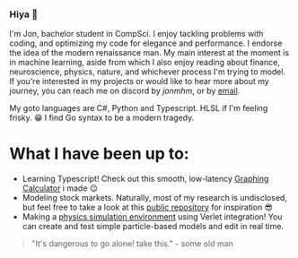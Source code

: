 ### Hiya 👋

I'm Jon, bachelor student in CompSci. I enjoy tackling problems with coding, and optimizing my code for elegance and performance. I endorse the idea of the modern renaissance man. My main interest at the moment is in machine learning, aside from which I also enjoy reading about finance, neuroscience, physics, nature, and whichever process I'm trying to model. If you're interested in my projects or would like to hear more about my journey, you can reach me on discord by <em>jonmhm</em>, or by <a href="jh.tjemsland@gmail.com" target="_blank">email</a>.

My goto languages are C#, Python and Typescript. HLSL if I'm feeling frisky. 😁 I find Go syntax to be a modern tragedy.

# What I have been up to:
- Learning Typescript! Check out this smooth, low-latency [Graphing Calculator](https://github.com/jon-tj/Typescript-Testing/tree/main/Typescript%20Graphing%20Calculator) i made 😉
- Modeling stock markets. Naturally, most of my research is undisclosed, but feel free to take a look at this [public repository](https://github.com/jon-tj/stocks-trading-flask) for inspiration 😎
- Making a [physics simulation environment](https://github.com/jon-tj/PhysSketch) using Verlet integration! You can create and test simple particle-based models and edit in real time.


<blockquote>"It's dangerous to go alone! take this." - some old man</blockquote>
